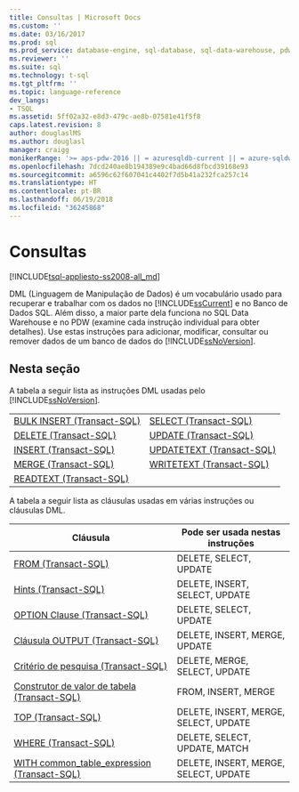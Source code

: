 ```yaml
---
title: Consultas | Microsoft Docs
ms.custom: ''
ms.date: 03/16/2017
ms.prod: sql
ms.prod_service: database-engine, sql-database, sql-data-warehouse, pdw
ms.reviewer: ''
ms.suite: sql
ms.technology: t-sql
ms.tgt_pltfrm: ''
ms.topic: language-reference
dev_langs:
- TSQL
ms.assetid: 5ff02a32-e8d3-479c-ae8b-07581e41f5f8
caps.latest.revision: 8
author: douglaslMS
ms.author: douglasl
manager: craigg
monikerRange: '>= aps-pdw-2016 || = azuresqldb-current || = azure-sqldw-latest || >= sql-server-2016 || = sqlallproducts-allversions'
ms.openlocfilehash: 7dcd240ae8b194389e9c4bad66d8fbcd39168e93
ms.sourcegitcommit: a6596c62f607041c4402f7d5b41a232fca257c14
ms.translationtype: HT
ms.contentlocale: pt-BR
ms.lasthandoff: 06/19/2018
ms.locfileid: "36245868"
---
```

# <a name="queries"></a>Consultas
[!INCLUDE[tsql-appliesto-ss2008-all_md](../../includes/tsql-appliesto-ss2008-all-md.md)]

  DML (Linguagem de Manipulação de Dados) é um vocabulário usado para recuperar e trabalhar com os dados no [!INCLUDE[ssCurrent](../../includes/sscurrent-md.md)] e no Banco de Dados SQL. Além disso, a maior parte dela funciona no SQL Data Warehouse e no PDW (examine cada instrução individual para obter detalhes). Use estas instruções para adicionar, modificar, consultar ou remover dados de um banco de dados do [!INCLUDE[ssNoVersion](../../includes/ssnoversion-md.md)].  
  
## <a name="in-this-section"></a>Nesta seção  
 A tabela a seguir lista as instruções DML usadas pelo [!INCLUDE[ssNoVersion](../../includes/ssnoversion-md.md)].  
  
|||  
|-|-|  
|[BULK INSERT &#40;Transact-SQL&#41;](../../t-sql/statements/bulk-insert-transact-sql.md)|[SELECT &#40;Transact-SQL&#41;](../../t-sql/queries/select-transact-sql.md)|  
|[DELETE &#40;Transact-SQL&#41;](../../t-sql/statements/delete-transact-sql.md)|[UPDATE &#40;Transact-SQL&#41;](../../t-sql/queries/update-transact-sql.md)|  
|[INSERT &#40;Transact-SQL&#41;](../../t-sql/statements/insert-transact-sql.md)|[UPDATETEXT &#40;Transact-SQL&#41;](../../t-sql/queries/updatetext-transact-sql.md)|  
|[MERGE &#40;Transact-SQL&#41;](../../t-sql/statements/merge-transact-sql.md)|[WRITETEXT &#40;Transact-SQL&#41;](../../t-sql/queries/writetext-transact-sql.md)|  
|[READTEXT &#40;Transact-SQL&#41;](../../t-sql/queries/readtext-transact-sql.md)||  
  
 A tabela a seguir lista as cláusulas usadas em várias instruções ou cláusulas DML.  
  
|Cláusula|Pode ser usada nestas instruções|  
|------------|-------------------------------------|  
|[FROM &#40;Transact-SQL&#41;](../../t-sql/queries/from-transact-sql.md)|DELETE, SELECT, UPDATE|  
|[Hints &#40;Transact-SQL&#41;](../../t-sql/queries/hints-transact-sql.md)|DELETE, INSERT, SELECT, UPDATE|  
|[OPTION Clause &#40;Transact-SQL&#41;](../../t-sql/queries/option-clause-transact-sql.md)|DELETE, SELECT, UPDATE|  
|[Cláusula OUTPUT &#40;Transact-SQL&#41;](../../t-sql/queries/output-clause-transact-sql.md)|DELETE, INSERT, MERGE, UPDATE|  
|[Critério de pesquisa &#40;Transact-SQL&#41;](../../t-sql/queries/search-condition-transact-sql.md)|DELETE, MERGE, SELECT, UPDATE|  
|[Construtor de valor de tabela &#40;Transact-SQL&#41;](../../t-sql/queries/table-value-constructor-transact-sql.md)|FROM, INSERT, MERGE|  
|[TOP &#40;Transact-SQL&#41;](../../t-sql/queries/top-transact-sql.md)|DELETE, INSERT, MERGE, SELECT, UPDATE|  
|[WHERE &#40;Transact-SQL&#41;](../../t-sql/queries/where-transact-sql.md)|DELETE, SELECT, UPDATE, MATCH|  
|[WITH common_table_expression &#40;Transact-SQL&#41;](../../t-sql/queries/with-common-table-expression-transact-sql.md)|DELETE, INSERT, MERGE, SELECT, UPDATE|  
  
  

